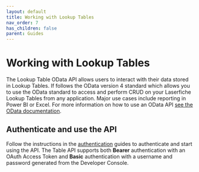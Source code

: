 ```yaml
---
layout: default
title: Working with Lookup Tables
nav_order: 7
has_children: false
parent: Guides
---
```


<!--© 2024 Laserfiche.
See LICENSE-DOCUMENTATION and LICENSE-CODE in the project root for license information.-->

# Working with Lookup Tables

The Lookup Table OData API allows users to interact with their data stored in Lookup Tables. If follows the OData version 4 standard which allows you to use the OData standard to access and perform CRUD on your Laserfiche Lookup Tables from any application. Major use cases include reporting in Power BI or Excel. For more information on how to use an OData API [see the OData documentation](https://www.odata.org/getting-started/basic-tutorial/).

## Authenticate and use the API

Follow the instructions in the [authentication](./../../api/authentication/guide_authenticate-to-the-laserfiche-api) guides to authenticate and start using the API. The Table API supports both **Bearer** authentication with an OAuth Access Token and **Basic** authentication with a username and password generated from the Developer Console.
